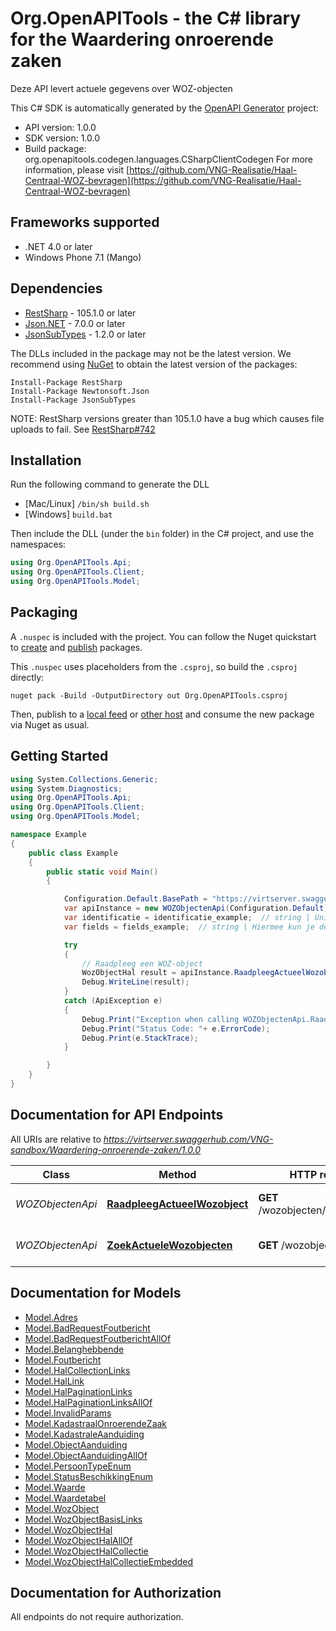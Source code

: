 # Org.OpenAPITools - the C# library for the Waardering onroerende zaken

Deze API levert actuele gegevens over WOZ-objecten


This C# SDK is automatically generated by the [OpenAPI Generator](https://openapi-generator.tech) project:

- API version: 1.0.0
- SDK version: 1.0.0
- Build package: org.openapitools.codegen.languages.CSharpClientCodegen
    For more information, please visit [https://github.com/VNG-Realisatie/Haal-Centraal-WOZ-bevragen](https://github.com/VNG-Realisatie/Haal-Centraal-WOZ-bevragen)

## Frameworks supported


- .NET 4.0 or later
- Windows Phone 7.1 (Mango)

## Dependencies


- [RestSharp](https://www.nuget.org/packages/RestSharp) - 105.1.0 or later
- [Json.NET](https://www.nuget.org/packages/Newtonsoft.Json/) - 7.0.0 or later
- [JsonSubTypes](https://www.nuget.org/packages/JsonSubTypes/) - 1.2.0 or later

The DLLs included in the package may not be the latest version. We recommend using [NuGet](https://docs.nuget.org/consume/installing-nuget) to obtain the latest version of the packages:

```
Install-Package RestSharp
Install-Package Newtonsoft.Json
Install-Package JsonSubTypes
```

NOTE: RestSharp versions greater than 105.1.0 have a bug which causes file uploads to fail. See [RestSharp#742](https://github.com/restsharp/RestSharp/issues/742)

## Installation

Run the following command to generate the DLL

- [Mac/Linux] `/bin/sh build.sh`
- [Windows] `build.bat`

Then include the DLL (under the `bin` folder) in the C# project, and use the namespaces:

```csharp
using Org.OpenAPITools.Api;
using Org.OpenAPITools.Client;
using Org.OpenAPITools.Model;

```


## Packaging

A `.nuspec` is included with the project. You can follow the Nuget quickstart to [create](https://docs.microsoft.com/en-us/nuget/quickstart/create-and-publish-a-package#create-the-package) and [publish](https://docs.microsoft.com/en-us/nuget/quickstart/create-and-publish-a-package#publish-the-package) packages.

This `.nuspec` uses placeholders from the `.csproj`, so build the `.csproj` directly:

```
nuget pack -Build -OutputDirectory out Org.OpenAPITools.csproj
```

Then, publish to a [local feed](https://docs.microsoft.com/en-us/nuget/hosting-packages/local-feeds) or [other host](https://docs.microsoft.com/en-us/nuget/hosting-packages/overview) and consume the new package via Nuget as usual.


## Getting Started

```csharp
using System.Collections.Generic;
using System.Diagnostics;
using Org.OpenAPITools.Api;
using Org.OpenAPITools.Client;
using Org.OpenAPITools.Model;

namespace Example
{
    public class Example
    {
        public static void Main()
        {

            Configuration.Default.BasePath = "https://virtserver.swaggerhub.com/VNG-sandbox/Waardering-onroerende-zaken/1.0.0";
            var apiInstance = new WOZObjectenApi(Configuration.Default);
            var identificatie = identificatie_example;  // string | Unieke identificatie van een WOZ-object
            var fields = fields_example;  // string | Hiermee kun je de inhoud van de resource naar behoefte aanpassen door een door komma's gescheiden lijst van property namen op te geven. Bij opgave van niet-bestaande properties wordt een 400 Bad Request teruggegeven. Wanneer de fields parameter niet is opgegeven, worden alle properties met een waarde teruggegeven. Zie [functionele specificaties](https://github.com/VNG-Realisatie/Haal-Centraal-common/blob/v1.2.0/features/fields.feature) (optional) 

            try
            {
                // Raadpleeg een WOZ-object
                WozObjectHal result = apiInstance.RaadpleegActueelWozobject(identificatie, fields);
                Debug.WriteLine(result);
            }
            catch (ApiException e)
            {
                Debug.Print("Exception when calling WOZObjectenApi.RaadpleegActueelWozobject: " + e.Message );
                Debug.Print("Status Code: "+ e.ErrorCode);
                Debug.Print(e.StackTrace);
            }

        }
    }
}
```

## Documentation for API Endpoints

All URIs are relative to *https://virtserver.swaggerhub.com/VNG-sandbox/Waardering-onroerende-zaken/1.0.0*

Class | Method | HTTP request | Description
------------ | ------------- | ------------- | -------------
*WOZObjectenApi* | [**RaadpleegActueelWozobject**](docs/WOZObjectenApi.md#raadpleegactueelwozobject) | **GET** /wozobjecten/{identificatie} | Raadpleeg een WOZ-object
*WOZObjectenApi* | [**ZoekActueleWozobjecten**](docs/WOZObjectenApi.md#zoekactuelewozobjecten) | **GET** /wozobjecten | Zoek WOZ-objecten


## Documentation for Models

 - [Model.Adres](docs/Adres.md)
 - [Model.BadRequestFoutbericht](docs/BadRequestFoutbericht.md)
 - [Model.BadRequestFoutberichtAllOf](docs/BadRequestFoutberichtAllOf.md)
 - [Model.Belanghebbende](docs/Belanghebbende.md)
 - [Model.Foutbericht](docs/Foutbericht.md)
 - [Model.HalCollectionLinks](docs/HalCollectionLinks.md)
 - [Model.HalLink](docs/HalLink.md)
 - [Model.HalPaginationLinks](docs/HalPaginationLinks.md)
 - [Model.HalPaginationLinksAllOf](docs/HalPaginationLinksAllOf.md)
 - [Model.InvalidParams](docs/InvalidParams.md)
 - [Model.KadastraalOnroerendeZaak](docs/KadastraalOnroerendeZaak.md)
 - [Model.KadastraleAanduiding](docs/KadastraleAanduiding.md)
 - [Model.ObjectAanduiding](docs/ObjectAanduiding.md)
 - [Model.ObjectAanduidingAllOf](docs/ObjectAanduidingAllOf.md)
 - [Model.PersoonTypeEnum](docs/PersoonTypeEnum.md)
 - [Model.StatusBeschikkingEnum](docs/StatusBeschikkingEnum.md)
 - [Model.Waarde](docs/Waarde.md)
 - [Model.Waardetabel](docs/Waardetabel.md)
 - [Model.WozObject](docs/WozObject.md)
 - [Model.WozObjectBasisLinks](docs/WozObjectBasisLinks.md)
 - [Model.WozObjectHal](docs/WozObjectHal.md)
 - [Model.WozObjectHalAllOf](docs/WozObjectHalAllOf.md)
 - [Model.WozObjectHalCollectie](docs/WozObjectHalCollectie.md)
 - [Model.WozObjectHalCollectieEmbedded](docs/WozObjectHalCollectieEmbedded.md)


## Documentation for Authorization

All endpoints do not require authorization.
